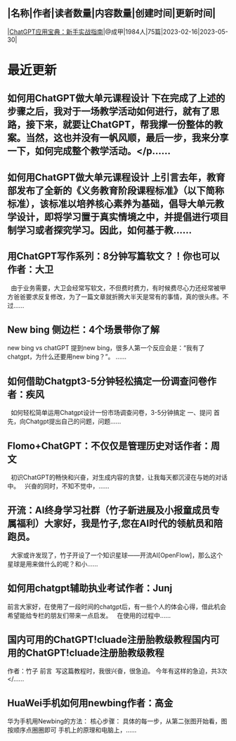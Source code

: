 |名称|作者|读者数量|内容数量|创建时间|更新时间|
---
|[ChatGPT应用宝典：新手实战指南](https://xiaobot.net/p/Chat-GPT?refer=0b133df9-27dc-423b-8101-639049001c13)|@成甲|1984人|75篇|2023-02-16|2023-05-30|

# 最近更新
## 如何用ChatGPT做大单元课程设计 下在完成了上述的步骤之后，我对于一场教学活动如何进行，就有了思路，接下来，就要让ChatGPT，帮我撑一份整体的教案。当然，这也并没有一帆风顺，最后一步，我来分享一下，如何完成整个教学活动。</p......
## 如何用ChatGPT做大单元课程设计 上引言去年，教育部发布了全新的《义务教育阶段课程标准》（以下简称标准），该标准以培养核心素养为基础，倡导大单元教学设计，即将学习置于真实情境之中，并提倡进行项目制学习或者探究学习。因此，如何基于教......
## 用ChatGPT写作系列：8分钟写篇软文？！你也可以作者：大卫
&nbsp;
由于业务需要，大卫会经常写软文，不但费时费力，有时候费尽心力还经常被甲方爸爸要求反复修改，为了一篇文章就折腾大半天是常有的事情，真的很头疼。不过......
## New bing 侧边栏：4个场景带你了解&nbsp;
new bing vs chatGPT
提到new bing，很多人第一个反应会是：“我有了chatgpt，为什么还要用new bing？”。
......
## 如何借助Chatgpt3-5分钟轻松搞定一份调查问卷作者：疾风
&nbsp;
如何轻松简单运用Chatgpt设计一份市场调查问卷，3-5分钟搞定
一、提问
首先，向Chatgpt提出自己的问题，问题......
## Flomo+ChatGPT：不仅仅是管理历史对话作者：周文
&nbsp;
初识ChatGPT的畅快和兴奋，对生成内容的贪婪，让我每天都沉浸在与她的对话中。
&nbsp;
兴奋的同时，不知不觉中，......
## 开流：AI终身学习社群（竹子新进展及小报童成员专属福利）大家好，我是竹子,您在AI时代的领航员和陪跑员。
&nbsp;
大家或许发现了，竹子开设了一个知识星球——开流AI[OpenFlow]，那么这个星球是用来做什么的呢？和小......
## 如何用chatgpt辅助执业考试作者：Junj
前言大家好，在使用了一段时间的chatgpt后，有一些个人的体会心得，借此机会希望能给专栏的朋友们带来一点启发。
&nbsp;
在使用的过程中......
## 国内可用的ChatGPT!cluade注册胎教级教程国内可用的ChatGPT!cluade注册胎教级教程
作者：竹子
前言
&nbsp;写这篇教程时，我很兴奋，很急迫。
今年有这样的急迫，共3次</......
## HuaWei手机如何用newbing作者：高金

华为手机用Newbing的方法：
核心步骤：
具体的每一步，从第二张图开始看，图按顺序点圈圈即可
手机上的原理和电脑上，......

